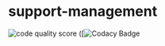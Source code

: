 # support-management
![code quality score](https://www.code-inspector.com/project/28112/score/svg)
([![Codacy Badge](https://app.codacy.com/project/badge/Grade/f089b177c2544d66bef0a640256646ee)
